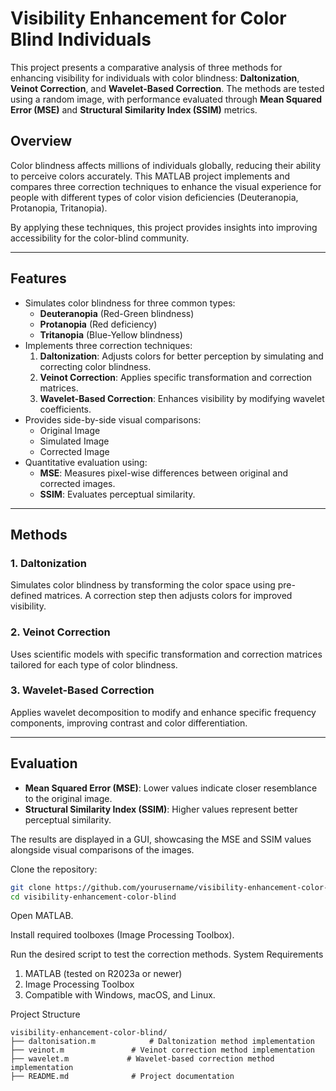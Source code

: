 # Visibility Enhancement for Color Blind Individuals

This project presents a comparative analysis of three methods for enhancing visibility for individuals with color blindness: **Daltonization**, **Veinot Correction**, and **Wavelet-Based Correction**. The methods are tested using a random image, with performance evaluated through **Mean Squared Error (MSE)** and **Structural Similarity Index (SSIM)** metrics.



## Overview
Color blindness affects millions of individuals globally, reducing their ability to perceive colors accurately. This MATLAB project implements and compares three correction techniques to enhance the visual experience for people with different types of color vision deficiencies (Deuteranopia, Protanopia, Tritanopia). 

By applying these techniques, this project provides insights into improving accessibility for the color-blind community.

---

## Features
- Simulates color blindness for three common types:
  - **Deuteranopia** (Red-Green blindness)
  - **Protanopia** (Red deficiency)
  - **Tritanopia** (Blue-Yellow blindness)
- Implements three correction techniques:
  1. **Daltonization**: Adjusts colors for better perception by simulating and correcting color blindness.
  2. **Veinot Correction**: Applies specific transformation and correction matrices.
  3. **Wavelet-Based Correction**: Enhances visibility by modifying wavelet coefficients.
- Provides side-by-side visual comparisons:
  - Original Image
  - Simulated Image
  - Corrected Image
- Quantitative evaluation using:
  - **MSE**: Measures pixel-wise differences between original and corrected images.
  - **SSIM**: Evaluates perceptual similarity.

---

## Methods

### 1. Daltonization
Simulates color blindness by transforming the color space using pre-defined matrices. A correction step then adjusts colors for improved visibility.

### 2. Veinot Correction
Uses scientific models with specific transformation and correction matrices tailored for each type of color blindness. 

### 3. Wavelet-Based Correction
Applies wavelet decomposition to modify and enhance specific frequency components, improving contrast and color differentiation.

---

## Evaluation
- **Mean Squared Error (MSE)**: Lower values indicate closer resemblance to the original image.
- **Structural Similarity Index (SSIM)**: Higher values represent better perceptual similarity.

The results are displayed in a GUI, showcasing the MSE and SSIM values alongside visual comparisons of the images.

Clone the repository:
   ```bash
   git clone https://github.com/yourusername/visibility-enhancement-color-blind.git
   cd visibility-enhancement-color-blind
```
Open MATLAB.

Install required toolboxes (Image Processing Toolbox).

Run the desired script to test the correction methods.
System Requirements
1. MATLAB (tested on R2023a or newer)
2. Image Processing Toolbox
3. Compatible with Windows, macOS, and Linux.

Project Structure
```
visibility-enhancement-color-blind/
├── daltonisation.m            # Daltonization method implementation
├── veinot.m               # Veinot correction method implementation
├── wavelet.m             # Wavelet-based correction method implementation
├── README.md              # Project documentation
```
